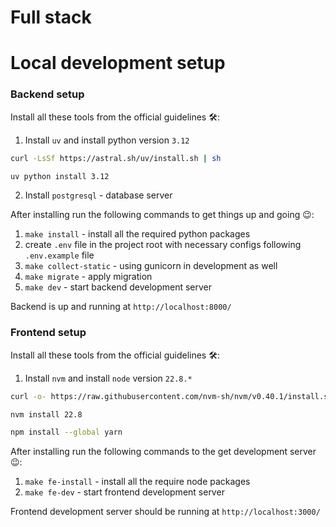 # Full stack


# Local development setup

### Backend setup

Install all these tools from the official guidelines 🛠️:

1. Install `uv` and install python version `3.12`
```bash
curl -LsSf https://astral.sh/uv/install.sh | sh
```
```bash
uv python install 3.12
```
2. Install `postgresql` - database server

After installing run the following commands to get things up and going 😉:

1. `make install` - install all the required python packages
2. create `.env` file in the project root with necessary configs following `.env.example` file
3. `make collect-static` - using gunicorn in development as well
4. `make migrate` - apply migration
6. `make dev` - start backend development server

Backend is up and running at `http://localhost:8000/`

### Frontend setup

Install all these tools from the official guidelines 🛠️:

1. Install `nvm` and install `node` version `22.8.*`
```bash
curl -o- https://raw.githubusercontent.com/nvm-sh/nvm/v0.40.1/install.sh | bash
```
```bash
nvm install 22.8
```
```bash
npm install --global yarn
```

After installing run the following commands to the get development server 😉:

1. `make fe-install` - install all the require node packages
2. `make fe-dev` - start frontend development server

Frontend development server should be running at `http://localhost:3000/`
